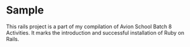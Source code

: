 <!-- # README

This README would normally document whatever steps are necessary to get the
application up and running.

Things you may want to cover:

* Ruby version

* System dependencies

* Configuration

* Database creation

* Database initialization

* How to run the test suite

* Services (job queues, cache servers, search engines, etc.)

* Deployment instructions

* ... -->

# Sample

This rails project is a part of my compilation of Avion School Batch 8 Activities. It marks the introduction and successful installation of Ruby on Rails.
